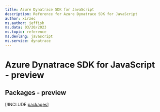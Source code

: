```yaml
---
title: Azure Dynatrace SDK for JavaScript
description: Reference for Azure Dynatrace SDK for JavaScript
author: xirzec
ms.author: jeffish
ms.data: 03/20/2023
ms.topic: reference
ms.devlang: javascript
ms.service: dynatrace
---
```

# Azure Dynatrace SDK for JavaScript - preview
## Packages - preview
[!INCLUDE [packages](dynatrace-index.md)]